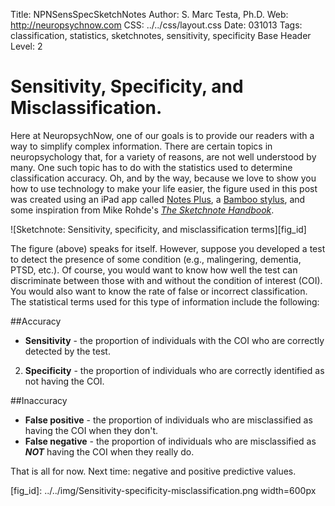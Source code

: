 Title:				NPNSensSpecSketchNotes
Author:				S. Marc Testa, Ph.D.
Web:				http://neuropsychnow.com
CSS:                               ../../css/layout.css
Date:                             031013 
Tags:                            classification, statistics, sketchnotes, sensitivity, specificity
Base Header Level:        2

# Sensitivity, Specificity, and Misclassification. #

Here at NeuropsychNow, one of our goals is to provide our readers with a way to simplify complex information. There are certain topics in neuropsychology that, for a variety of reasons, are not well understood by many. One such topic has to do with the statistics used to determine classification accuracy. Oh, and by the way, because we love to show you how to use technology to make your life easier, the figure used in this post was created using an iPad app called [Notes Plus](http://notesplusapp.com/), a [Bamboo stylus](http://www.wacom.com/Products/BambooStylus.aspx), and some inspiration from Mike Rohde's [*The Sketchnote Handbook*](http://www.amazon.com/The-Sketchnote-Handbook-illustrated-visual/dp/0321857895).

![Sketchnote: Sensitivity, specificity, and misclassification terms][fig_id]

The figure (above) speaks for itself. However, suppose you developed a test to detect the presence of some condition (e.g., malingering, dementia, PTSD, etc.). Of course, you would want to know how well the test can discriminate between those with and without the condition of interest (COI). You would also want to know the rate of false or incorrect classification. The statistical terms used for this type of information include the following:

##Accuracy
- **Sensitivity** - the proportion of individuals with the COI who are correctly detected by the test.
2. **Specificity** - the proportion of individuals who are correctly identified as not having the COI.

##Inaccuracy
- **False positive** - the proportion of individuals who are misclassified as having the COI when they don't.
- **False negative** - the proportion of individuals who are misclassified as ***NOT*** having the COI when they really do.

That is all for now. Next time: negative and positive predictive values.

 


[fig_id]: ../../img/Sensitivity-specificity-misclassification.png width=600px